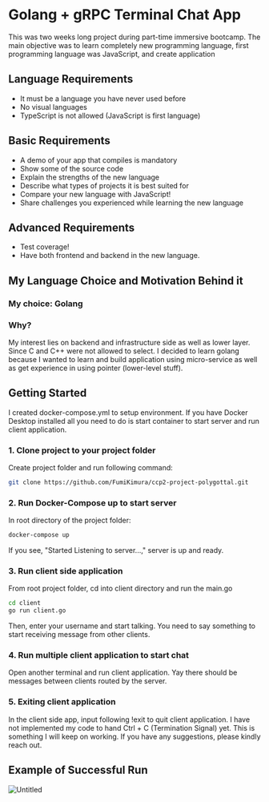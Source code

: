 # Golang + gRPC Terminal Chat App

This was two weeks long project during part-time immersive bootcamp. The main objective was to learn completely new programming language, first programming language was JavaScript, and create application

## Language Requirements

- It must be a language you have never used before
- No visual languages
- TypeScript is not allowed (JavaScript is first language)

## Basic Requirements

- A demo of your app that compiles is mandatory
- Show some of the source code
- Explain the strengths of the new language
- Describe what types of projects it is best suited for
- Compare your new language with JavaScript!
- Share challenges you experienced while learning the new language

## Advanced Requirements

- Test coverage!
- Have both frontend and backend in the new language.

## My Language Choice and Motivation Behind it

### My choice: **Golang**

### Why?

My interest lies on backend and infrastructure side as well as lower layer. Since C and C++ were not allowed to select. I decided to learn golang because I wanted to learn and build application using micro-service as well as get experience in using pointer (lower-level stuff).

## Getting Started

I created docker-compose.yml to setup environment. If you have Docker Desktop installed all you need to do is start container to start server and run client application.

### 1. Clone project to your project folder

Create project folder and run following command:

```bash
git clone https://github.com/FumiKimura/ccp2-project-polygottal.git
```

### 2. Run Docker-Compose up to start server

In root directory of the project folder:

```bash
docker-compose up
```

If you see, "Started Listening to server...," server is up and ready.

### 3. Run client side application

From root project folder, cd into client directory and run the main.go

```bash
cd client
go run client.go
```

Then, enter your username and start talking. You need to say something to start receiving message from other clients.

### 4. Run multiple client application to start chat

Open another terminal and run client application. Yay there should be messages between clients routed by the server.

### 5. Exiting client application

In the client side app, input following !exit to quit client application. I have not implemented my code to hand Ctrl + C (Termination Signal) yet. This is something I will keep on working. If you have any suggestions, please kindly reach out.

## Example of Successful Run

![Untitled](Golang%20+%20gRPC%20Terminal%20Chat%20App%207ae73e2e279b413c84a0b92570525c5e/Untitled.png)
